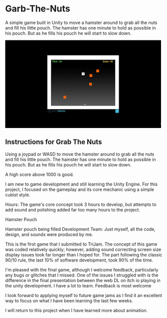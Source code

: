# Garb-The-Nuts
A simple game built in Unity to move a hamster around to grab all the nuts and fill his little pouch. The hamster has one minute to hold as possible in his pouch. But as he fills his pouch he will start to slow down.

<img src="GrabTheNutGameplay(large).gif" alt="Grab the Nuts gameplay"/>

## Instructions for Grab The Nuts

Using a joypad or WASD to move the hamster around to grab all the nuts and fill his little pouch. The hamster has one minute to hold as possible in his pouch. But as he fills his pouch he will start to slow down.

A high score above 1000 is good.

I am new to game development and still learning the Unity Engine. For this project, I focused on the gameplay and its core mechanic using a simple cubist style.

Hours: The game's core concept took 3 hours to develop, but attempts to add sound and polishing added far too many hours to the project.

Hamster Pouch

Hamster pouch being filled
Development Team: Just myself, all the code, design, and sounds were produced by me.

This is the first game that I submitted to TriJam. The concept of this game was coded relatively quickly; however, adding sound correcting screen size display issues took far longer than I hoped for. The part following the classic 90/10 rule, the last 10% of software development, took 90% of the time.

I'm pleased with the final game, although I welcome feedback, particularly any bugs or glitches that I missed. One of the issues I struggled with is the difference in the final presentation between the web DL on itch io playing in the unity development. I have a lot to learn. Feedback is most welcome

I look forward to applying myself to future game jams as I find it an excellent way to focus on what I have been learning the last few weeks.

I will return to this project when I have learned more about animation.
